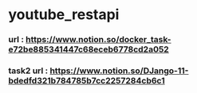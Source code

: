 # youtube_restapi

### url : https://www.notion.so/docker_task-e72be885341447c68eceb6778cd2a052

### task2 url : https://www.notion.so/DJango-11-bdedfd321b784785b7cc2257284cb6c1